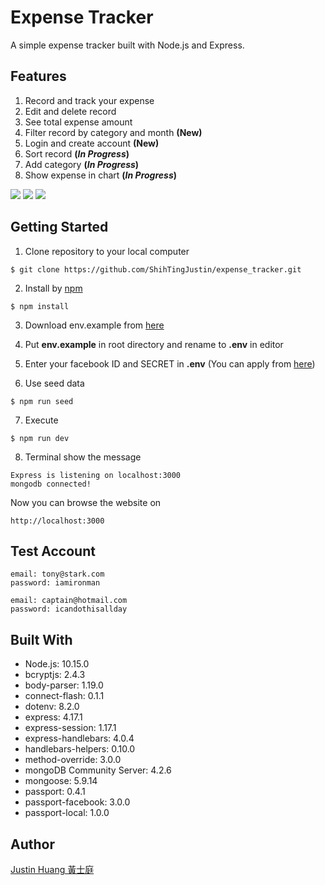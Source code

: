 # Expense Tracker
A simple expense tracker built with Node.js and Express.

## Features
1. Record and track your expense
2. Edit and delete record
3. See total expense amount
4. Filter record by category and month **(New)**
5. Login and create account **(New)**
6. Sort record **(*In Progress*)**
7. Add category **(*In Progress*)**
8. Show expense in chart **(*In Progress*)**

![](https://i.imgur.com/YQt2csO.png)
![](https://i.imgur.com/jjL1W2A.jpg)
![](https://i.imgur.com/oNxKhLu.jpg)


## Getting Started
1. Clone repository to your local computer
```
$ git clone https://github.com/ShihTingJustin/expense_tracker.git
```
2. Install by [npm](https://www.npmjs.com/)
```
$ npm install
```
3. Download env.example from [here](https://bit.ly/3eUqqhA)

4. Put **env.example** in root directory and rename to **.env** in editor 

5. Enter your facebook ID and SECRET in **.env**
(You can apply from [here](https://developers.facebook.com/))

6. Use seed data 
```
$ npm run seed
```
7. Execute 
```
$ npm run dev 
```
8. Terminal show the message 
 ```
Express is listening on localhost:3000
mongodb connected!
```
Now you can browse the website on 
```
http://localhost:3000
```

## Test Account

```
email: tony@stark.com
password: iamironman

email: captain@hotmail.com
password: icandothisallday
```

## Built With
* Node.js: 10.15.0
* bcryptjs: 2.4.3
* body-parser: 1.19.0
* connect-flash: 0.1.1
* dotenv: 8.2.0
* express: 4.17.1
* express-session: 1.17.1
* express-handlebars: 4.0.4
* handlebars-helpers: 0.10.0
* method-override: 3.0.0
* mongoDB Community Server: 4.2.6
* mongoose: 5.9.14
* passport: 0.4.1
* passport-facebook: 3.0.0
* passport-local: 1.0.0

## Author
[Justin Huang 黃士庭](https://www.linkedin.com/in/justinhuang777/) 
